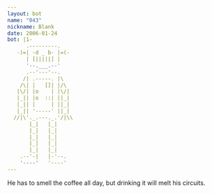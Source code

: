 ```yaml
---
layout: bot
name: "043"
nickname: Blank
date: 2006-01-24
bot: |1-
      .---------.    
   -)=| -d _ b- |=(- 
      | [|||||] |    
      '--.___.--'    
      .--'---'--.    
     /| .-----. |\   
    /\| |   []| |/\  
   |\/| |o    | |\/| 
   |_|| |o  ::| ||_| 
   |_|| |     | ||_| 
   |_|| '-----' ||_| 
  //|\'._.---._.'/|\\
       |_|   |_|     
       |_|   |_|     
       |_|   |_|     
       |_|   |_|     
       |_|   |_|     
    .--'-|   |-'--.  
    '----'   '----'  
---
```

He has to smell the coffee all day, but drinking it will melt his circuits.